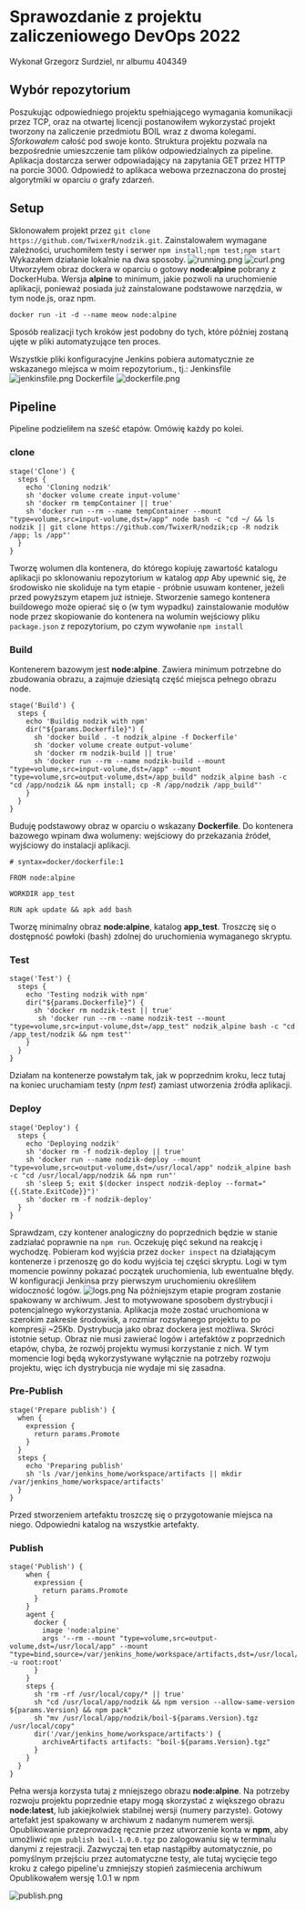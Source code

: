 # Sprawozdanie z projektu zaliczeniowego DevOps 2022

Wykonał Grzegorz Surdziel, nr albumu 404349

## Wybór repozytorium

Poszukując odpowiedniego projektu spełniającego wymagania komunikacji przez TCP, oraz na otwartej licencji postanowiłem wykorzystać projekt tworzony na zaliczenie przedmiotu BOIL wraz z dwoma kolegami.
*Sforkowałem* całość pod swoje konto. Struktura projektu pozwala na bezpośrednie umieszczenie tam plików odpowiedzialnych za pipeline.
Aplikacja dostarcza serwer odpowiadający na zapytania GET przez HTTP na porcie 3000. Odpowiedź to aplikaca webowa przeznaczona do prostej algorytmiki w oparciu o grafy zdarzeń.


## Setup

Sklonowałem projekt przez ```git clone https://github.com/TwixerR/nodzik.git```.
Zainstalowałem wymagane zależności, uruchomiłem testy i serwer ```npm install;npm test;npm start```
Wykazałem działanie lokalnie na dwa sposoby.
![running.png](screenshots/running.png)
![curl.png](screenshots/curl.png)
Utworzyłem obraz dockera w oparciu o gotowy **node:alpine** pobrany z DockerHuba. Wersja **alpine** to minimum, jakie pozwoli na uruchomienie aplikacji, ponieważ posiada już zainstalowane podstawowe narzędzia, w tym node.js, oraz npm.
```
docker run -it -d --name meow node:alpine
```


Sposób realizacji tych kroków jest podobny do tych, które później zostaną ujęte w pliki automatyzujące ten proces.

Wszystkie pliki konfiguracyjne Jenkins pobiera automatycznie ze wskazanego miejsca w moim repozytorium., tj.:
Jenkinsfile
![jenkinsfile.png](screenshots/jenkinsfile.png)
Dockerfile
![dockerfile.png](screenshots/dockerfile.png)


## Pipeline

Pipeline podzieliłem na sześć etapów. Omówię każdy po kolei.

### clone
```
stage('Clone') {
  steps {
    echo 'Cloning nodzik'
    sh 'docker volume create input-volume'
    sh 'docker rm tempContainer || true'
    sh 'docker run --rm --name tempContainer --mount "type=volume,src=input-volume,dst=/app" node bash -c "cd ~/ && ls nodzik || git clone https://github.com/TwixerR/nodzik;cp -R nodzik /app; ls /app"'
  }
}
```
Tworzę wolumen dla kontenera, do którego kopiuję zawartość katalogu aplikacji po sklonowaniu repozytorium w katalog *app*
Aby upewnić się, że środowisko nie skoliduje na tym etapie - próbnie usuwam kontener, jeżeli przed powyższym etapem już istnieje.
Stworzenie samego kontenera buildowego może opierać się o (w tym wypadku) zainstalowanie modułów node przez skopiowanie do kontenera na wolumin wejściowy pliku ```package.json``` z repozytorium, po czym wywołanie ```npm install```

### Build
Kontenerem bazowym jest **node:alpine**. Zawiera minimum potrzebne do zbudowania obrazu, a zajmuje dziesiątą część miejsca pełnego obrazu node.
```
stage('Build') {
  steps {
    echo 'Buildig nodzik with npm'
    dir("${params.Dockerfile}") {
      sh 'docker build . -t nodzik_alpine -f Dockerfile'
      sh 'docker volume create output-volume'
      sh 'docker rm nodzik-build || true'
      sh 'docker run --rm --name nodzik-build --mount "type=volume,src=input-volume,dst=/app" --mount "type=volume,src=output-volume,dst=/app_build" nodzik_alpine bash -c "cd /app/nodzik && npm install; cp -R /app/nodzik /app_build"'
    }
  }
}
```
Buduję podstawowy obraz w oparciu o wskazany **Dockerfile**.
Do kontenera bazowego wpinam dwa wolumeny: wejściowy do przekazania źródeł, wyjściowy do instalacji aplikacji.

```
# syntax=docker/dockerfile:1

FROM node:alpine

WORKDIR app_test

RUN apk update && apk add bash

```
Tworzę minimalny obraz **node:alpine**, katalog **app_test**.
Troszczę się o dostępność powłoki (bash) zdolnej do uruchomienia wymaganego skryptu.

### Test


```
stage('Test') {
  steps {
    echo 'Testing nodzik with npm'
    dir("${params.Dockerfile}") {
      sh 'docker rm nodzik-test || true'
       sh 'docker run --rm --name nodzik-test --mount "type=volume,src=input-volume,dst=/app_test" nodzik_alpine bash -c "cd /app_test/nodzik && npm test"'
    }
  }
}
```
Działam na kontenerze powstałym tak, jak w poprzednim kroku, lecz tutaj na koniec uruchamiam testy (*npm test*) zamiast utworzenia źródła aplikacji.


### Deploy
```
stage('Deploy') {
  steps {
    echo 'Deploying nodzik'
    sh 'docker rm -f nodzik-deploy || true'
    sh 'docker run --name nodzik-deploy --mount "type=volume,src=output-volume,dst=/usr/local/app" nodzik_alpine bash -c "cd /usr/local/app/nodzik && npm run"'
    sh 'sleep 5; exit $(docker inspect nodzik-deploy --format="{{.State.ExitCode}}")'
    sh 'docker rm -f nodzik-deploy'
  }
}
```
Sprawdzam, czy kontener analogiczny do poprzednich będzie w stanie zadziałać poprawnie na ```npm run```. Oczekuję pięć sekund na reakcję i wychodzę. Pobieram kod wyjścia przez ```docker inspect``` na działającym kontenerze i przenoszę go do kodu wyjścia tej części skryptu.
Logi w tym momencie powinny pokazać początek uruchomienia, lub ewentualne błędy.
W konfiguracji Jenkinsa przy pierwszym uruchomieniu określiłem widoczność logów.
![logs.png](screenshots/logs.png)
Na późniejszym etapie program zostanie spakowany w archiwum. Jest to motywowane sposobem dystrybucji i potencjalnego wykorzystania. Aplikacja może zostać uruchomiona w szerokim zakresie środowisk, a rozmiar rozsyłanego projektu to po kompresji ~25Kb.
Dystrybucja jako obraz dockera jest możliwa. Skróci istotnie setup.
Obraz nie musi zawierać logów i artefaktów z poprzednich etapów, chyba, że rozwój projektu wymusi korzystanie z nich. W tym momencie logi będą wykorzystywane wyłącznie na potrzeby rozwoju projektu, więc ich dystrybucja nie wydaje mi się zasadna.

### Pre-Publish
```
stage('Prepare publish') {
  when {
    expression {
      return params.Promote
    }
  }
  steps {
    echo 'Preparing publish'
    sh 'ls /var/jenkins_home/workspace/artifacts || mkdir /var/jenkins_home/workspace/artifacts'
  }
}
```
Przed stworzeniem artefaktu troszczę się o przygotowanie miejsca na niego. Odpowiedni katalog na wszystkie artefakty.

### Publish
```
stage('Publish') {
    when {
      expression {
        return params.Promote
      }
    }
    agent {
      docker {
        image 'node:alpine'
        args '--rm --mount "type=volume,src=output-volume,dst=/usr/local/app" --mount "type=bind,source=/var/jenkins_home/workspace/artifacts,dst=/usr/local/copy" -u root:root'
      }
    }
    steps {
      sh 'rm -rf /usr/local/copy/* || true'
      sh "cd /usr/local/app/nodzik && npm version --allow-same-version ${params.Version} && npm pack"
      sh "mv /usr/local/app/nodzik/boil-${params.Version}.tgz /usr/local/copy"
      dir('/var/jenkins_home/workspace/artifacts') {
        archiveArtifacts artifacts: "boil-${params.Version}.tgz"
      }
    }
  }
}
```
Pełna wersja korzysta tutaj z mniejszego obrazu **node:alpine**. Na potrzeby rozwoju projektu poprzednie etapy mogą skorzystać z większego obrazu **node:latest**, lub jakiejkolwiek stabilnej wersji (numery parzyste).
Gotowy artefakt jest spakowany w archiwum z nadanym numerem wersji.
Opublikowanie przeprowadzę ręcznie przez utworzenie konta w **npm**, aby umożliwić ```npm publish boil-1.0.0.tgz``` po zalogowaniu się w terminalu danymi z rejestracji. Zazwyczaj ten etap nastąpiłby automatycznie, po pomyślnym przejściu przez automatyczne testy, ale tutaj wycięcie tego kroku z całego pipeline'u zmniejszy stopień zaśmiecenia archiwum
Opublikowałem wersję 1.0.1 w npm

![publish.png](screenshots/publish.png)
